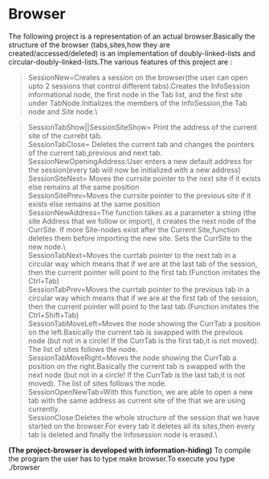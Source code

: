 # Browser
The following project is a representation of an actual browser.Basically the structure of the browser (tabs,sites,how they are created/accessed/deleted) is an implementation of doubly-linked-lists and circular-doubly-linked-lists.The various features of this project are :

>SessionNew=Creates a session on the browser(the user can open upto 2 sessions that control different tabs).Creates the InfoSession informational node, the first node in the Tab list, and the first site under TabNode.Initializes the members of the InfoSession,the Tab node and Site node.\ 

>SessionTabShow||SessionSiteShow= Print the address of the current site of the currebt tab.\
>SessionTabClose= Deletes the current tab and changes the pointers of the current tab,previous and next tab.\
>SessionNewOpeningAddress:User enters a new default address for the session(every tab will now be initialized with a new address)\
>SessionSiteNext= Moves the currsite pointer to the next site if it exists else remains at the same position\
>SessionSitePrev=Moves the currsite pointer to the previous site if it exists else remains at the same position\
>SessionNewAddress=The function takes as a parameter a string (the site Address that we follow or import), it creates the next node of the CurrSite. If more Site-nodes exist after the Current Site,function deletes them before importing the new site. Sets the CurrSite to the new node.\  
>SessionTabNext=Moves the currtab pointer to the next tab in a circular way which means that if we are at the last tab of the session, then the current pointer will point to the first tab.(Function imitates the Ctrl+Tab)\
>SessionTabPrev=Moves the currtab pointer to the previous tab in a circular way which means that if we are at the first tab of the session, then the current pointer will point to the last tab.(Function imitates the Ctrl+Shift+Tab)\
>SessionTabMoveLeft=Moves the node showing the CurrTab a position on the left.Basically the current tab is swapped with the previous node (but not in a circle! If the CurrTab is the first tab,it is not moved). The list of sites follows the node.\
>SessionTabMoveRight=Moves the node showing the CurrTab a position on the right.Basically the current tab is swapped with the next  node (but not in a circle! If the CurrTab is the last tab,it is not moved). The list of sites follows the node.\
>SessionOpenNewTab=With this function, we are able to open a new tab with the same address as current site of the that we are using currently.\
>SessionClose:Deletes the whole structure of the session that we have started on the browser.For every tab it deletes all its sites,then every tab is deleted and finally the Infosession node is erased.\

******(The project-browser is developed with information-hiding)******
To compile the program the user has to type make browser.To execute you type ./browser
